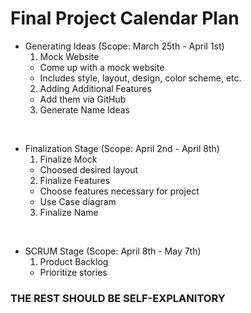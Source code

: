 # Final Project Calendar Plan


* Generating Ideas (Scope: March 25th - April 1st)
  1. Mock Website
    * Come up with a mock website
    * Includes style, layout, design, color scheme, etc.
  2. Adding Additional Features
    * Add them via GitHub
  3. Generate Name Ideas
<br/>

* Finalization Stage (Scope: April 2nd - April 8th)
  1. Finalize Mock
    * Choosed desired layout
  2. Finalize Features
    * Choose features necessary for project
    * Use Case diagram
  3. Finalize Name
<br/>
  
* SCRUM Stage (Scope: April 8th - May 7th)
  1. Product Backlog
    * Prioritize stories
### THE REST SHOULD BE SELF-EXPLANITORY
    
